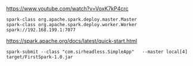 https://www.youtube.com/watch?v=VoxK7kP4crc

    spark-class org.apache.spark.deploy.master.Master
    spark-class org.apache.spark.deploy.worker.Worker spark://192.168.199.1:7077
    
https://spark.apache.org/docs/latest/quick-start.html

    spark-submit --class "com.sirheadless.SimpleApp"   --master local[4]  target/FirstSpark-1.0.jar


